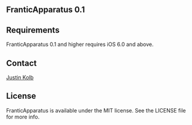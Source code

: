 ## FranticApparatus 0.1

## Requirements

FranticApparatus 0.1 and higher requires iOS 6.0 and above.

## Contact

[Justin Kolb](http://github.com/jkolb)  

## License

FranticApparatus is available under the MIT license. See the LICENSE file for more info.
